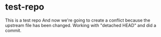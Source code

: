 # test-repo
This is a test repo
And now we're going to create a conflict because the upstream file has been changed.
Working with "detached HEAD" and did a commit.